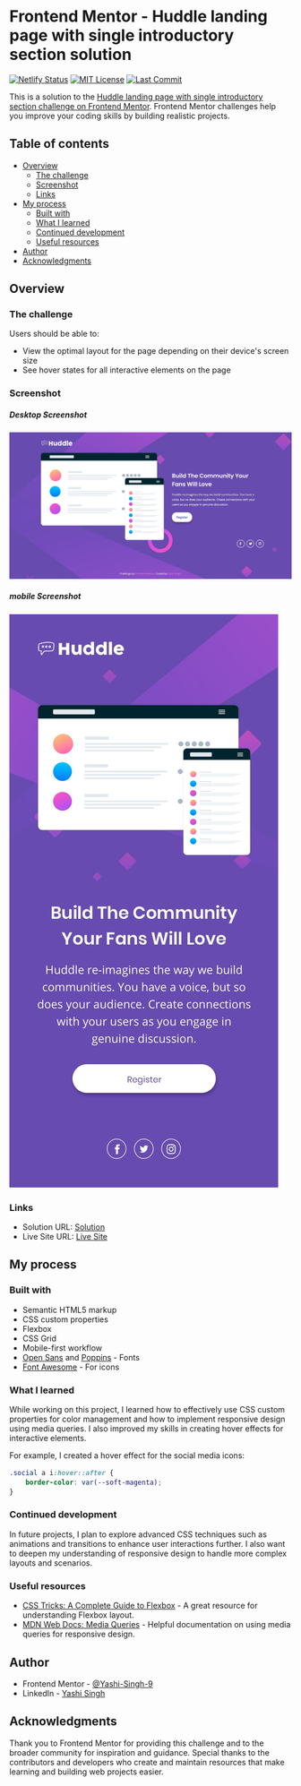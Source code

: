 # Frontend Mentor - Huddle landing page with single introductory section solution

[![Netlify Status](https://api.netlify.com/api/v1/badges/d79c78d8-ef3b-4ab4-af7e-bbb7b5e6d0db/deploy-status)](https://app.netlify.com/sites/huddle-landing-page-single-sections/deploys)
[![MIT License](https://img.shields.io/badge/License-MIT-yellow.svg)](https://opensource.org/licenses/MIT)
[![Last Commit](https://img.shields.io/github/last-commit/Yashi-Singh-9/Huddle-Landing-Page-With-a-Single-Introductory-Section?cache-bust=1)](https://github.com/Yashi-Singh-9/Huddle-Landing-Page-With-a-Single-Introductory-Section/commits/main)


This is a solution to the [Huddle landing page with single introductory section challenge on Frontend Mentor](https://www.frontendmentor.io/challenges/huddle-landing-page-with-a-single-introductory-section-B_2Wvxgi0). Frontend Mentor challenges help you improve your coding skills by building realistic projects.

## Table of contents

- [Overview](#overview)
  - [The challenge](#the-challenge)
  - [Screenshot](#screenshot)
  - [Links](#links)
- [My process](#my-process)
  - [Built with](#built-with)
  - [What I learned](#what-i-learned)
  - [Continued development](#continued-development)
  - [Useful resources](#useful-resources)
- [Author](#author)
- [Acknowledgments](#acknowledgments)

## Overview

### The challenge

Users should be able to:

- View the optimal layout for the page depending on their device's screen size
- See hover states for all interactive elements on the page

### Screenshot

##### Desktop Screenshot
![Desktop Screendshot](design/desktop-design.jpg)

##### mobile Screenshot
![Desktop Screendshot](design/mobile-design.jpg)

### Links

- Solution URL: [Solution](https://www.frontendmentor.io/solutions/huddle-landing-page-with-a-single-introductory-section-I5xNj6LLYw)
- Live Site URL: [Live Site](https://huddle-landing-page-single-sections.netlify.app)

## My process

### Built with

- Semantic HTML5 markup
- CSS custom properties
- Flexbox
- CSS Grid
- Mobile-first workflow
- [Open Sans](https://fonts.google.com/specimen/Open+Sans) and [Poppins](https://fonts.google.com/specimen/Poppins) - Fonts
- [Font Awesome](https://fontawesome.com/) - For icons

### What I learned

While working on this project, I learned how to effectively use CSS custom properties for color management and how to implement responsive design using media queries. I also improved my skills in creating hover effects for interactive elements.

For example, I created a hover effect for the social media icons:

```css
.social a i:hover::after {
    border-color: var(--soft-magenta);
}
```

### Continued development

In future projects, I plan to explore advanced CSS techniques such as animations and transitions to enhance user interactions further. I also want to deepen my understanding of responsive design to handle more complex layouts and scenarios.

### Useful resources

- [CSS Tricks: A Complete Guide to Flexbox](https://css-tricks.com/snippets/css/a-guide-to-flexbox/) - A great resource for understanding Flexbox layout.
- [MDN Web Docs: Media Queries](https://developer.mozilla.org/en-US/docs/Web/CSS/Media_Queries/Using_media_queries) - Helpful documentation on using media queries for responsive design.

## Author

- Frontend Mentor - [@Yashi-Singh-9](https://www.frontendmentor.io/profile/Yashi-Singh-9)
- LinkedIn - [Yashi Singh](https://www.linkedin.com/in/yashi-singh-b4143a246)

## Acknowledgments

Thank you to Frontend Mentor for providing this challenge and to the broader community for inspiration and guidance. Special thanks to the contributors and developers who create and maintain resources that make learning and building web projects easier.
